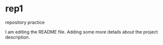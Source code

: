 # rep1
repository practice

I am editing the README file. Adding some more details about the project description.
